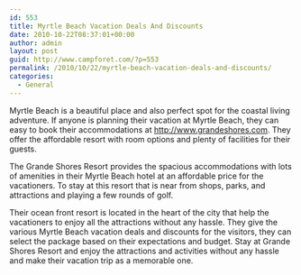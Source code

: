```yaml
---
id: 553
title: Myrtle Beach Vacation Deals And Discounts
date: 2010-10-22T08:37:01+00:00
author: admin
layout: post
guid: http://www.campforet.com/?p=553
permalink: /2010/10/22/myrtle-beach-vacation-deals-and-discounts/
categories:
  - General
---
```

Myrtle Beach is a beautiful place and also perfect spot for the coastal living adventure. If anyone is planning their vacation at Myrtle Beach, they can easy to book their accommodations at http://www.grandeshores.com. They offer the affordable resort with room options and plenty of facilities for their guests.

The Grande Shores Resort provides the spacious accommodations with lots of amenities in their Myrtle Beach hotel at an affordable price for the vacationers. To stay at this resort that is near from shops, parks, and attractions and playing a few rounds of golf.

Their ocean front resort is located in the heart of the city that help the vacationers to enjoy all the attractions without any hassle. They give the various Myrtle Beach vacation deals and discounts for the visitors, they can select the package based on their expectations and budget. Stay at Grande Shores Resort and enjoy the attractions and activities without any hassle and make their vacation trip as a memorable one.